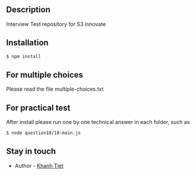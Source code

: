 ## Description

Interview Test repository for S3 innovate 

## Installation

```bash
$ npm install
```

## For multiple choices

Please read the file multiple-choices.txt

## For practical test

After install please run one by one technical answer in each folder, such as

```bash
$ node question18/18-main.js
```

## Stay in touch

- Author - [Khanh Tiet](https://github.com/januaryofmine)
